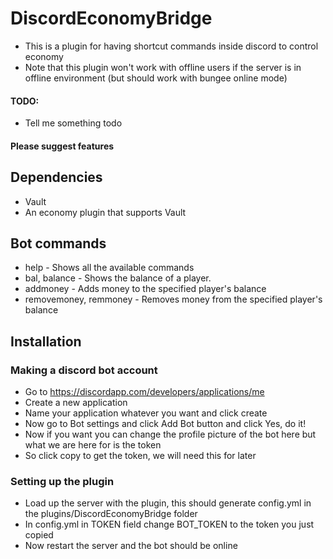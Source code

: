 # DiscordEconomyBridge

 - This is a plugin for having shortcut commands inside discord to control economy
 - Note that this plugin won't work with offline users if the server is in offline environment (but should work with bungee online mode)
#### TODO:
 - Tell me something todo

#### Please suggest features

## Dependencies
 - Vault
 - An economy plugin that supports Vault

## Bot commands
 - help - Shows all the available commands
 - bal, balance <username or uuid> - Shows the balance of a player.
 - addmoney <amount> <username or uuid> - Adds money to the specified player's balance
 - removemoney, remmoney <amount> <username or uuid> - Removes money from the specified player's balance

## Installation

### Making a discord bot account
- Go to https://discordapp.com/developers/applications/me
- Create a new application
- Name your application whatever you want and click create
- Now go to Bot settings and click Add Bot button and click Yes, do it!
- Now if you want you can change the profile picture of the bot here but what we are here for is the token
- So click copy to get the token, we will need this for later

### Setting up the plugin
- Load up the server with the plugin, this should generate config.yml in the plugins/DiscordEconomyBridge folder
- In config.yml in TOKEN field change BOT_TOKEN to the token you just copied
- Now restart the server and the bot should be online